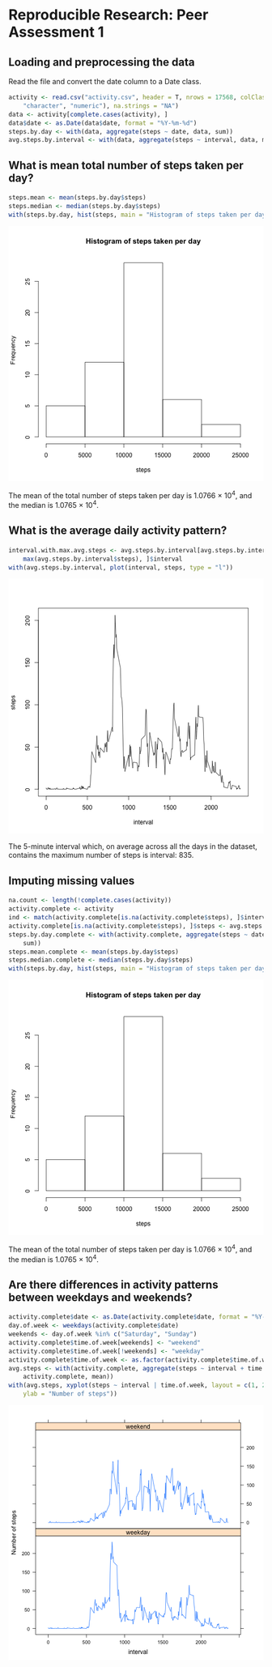 # Reproducible Research: Peer Assessment 1




## Loading and preprocessing the data

Read the file and convert the date column to a Date class.


```r
activity <- read.csv("activity.csv", header = T, nrows = 17568, colClasses = c("numeric", 
    "character", "numeric"), na.strings = "NA")
data <- activity[complete.cases(activity), ]
data$date <- as.Date(data$date, format = "%Y-%m-%d")
steps.by.day <- with(data, aggregate(steps ~ date, data, sum))
avg.steps.by.interval <- with(data, aggregate(steps ~ interval, data, mean))
```


## What is mean total number of steps taken per day?


```r
steps.mean <- mean(steps.by.day$steps)
steps.median <- median(steps.by.day$steps)
with(steps.by.day, hist(steps, main = "Histogram of steps taken per day"))
```

![plot of chunk histogram_steps_per_day](figure/histogram_steps_per_day.png) 


The mean of the total number of steps taken per day is 1.0766 &times; 10<sup>4</sup>, and the median is 1.0765 &times; 10<sup>4</sup>.

## What is the average daily activity pattern?


```r
interval.with.max.avg.steps <- avg.steps.by.interval[avg.steps.by.interval$steps == 
    max(avg.steps.by.interval$steps), ]$interval
with(avg.steps.by.interval, plot(interval, steps, type = "l"))
```

![plot of chunk average_daily_activity](figure/average_daily_activity.png) 


The 5-minute interval which, on average across all the days in the dataset, contains the maximum number of steps is interval: 835.

## Imputing missing values


```r
na.count <- length(!complete.cases(activity))
activity.complete <- activity
ind <- match(activity.complete[is.na(activity.complete$steps), ]$interval, avg.steps.by.interval$interval)
activity.complete[is.na(activity.complete$steps), ]$steps <- avg.steps.by.interval$steps[ind]
steps.by.day.complete <- with(activity.complete, aggregate(steps ~ date, activity.complete, 
    sum))
steps.mean.complete <- mean(steps.by.day$steps)
steps.median.complete <- median(steps.by.day$steps)
with(steps.by.day, hist(steps, main = "Histogram of steps taken per day"))
```

![plot of chunk hist_steps_per_day_complete](figure/hist_steps_per_day_complete.png) 


The mean of the total number of steps taken per day is 1.0766 &times; 10<sup>4</sup>, and the median is 1.0765 &times; 10<sup>4</sup>.


## Are there differences in activity patterns between weekdays and weekends?


```r
activity.complete$date <- as.Date(activity.complete$date, format = "%Y-%m-%d")
day.of.week <- weekdays(activity.complete$date)
weekends <- day.of.week %in% c("Saturday", "Sunday")
activity.complete$time.of.week[weekends] <- "weekend"
activity.complete$time.of.week[!weekends] <- "weekday"
activity.complete$time.of.week <- as.factor(activity.complete$time.of.week)
avg.steps <- with(activity.complete, aggregate(steps ~ interval + time.of.week, 
    activity.complete, mean))
with(avg.steps, xyplot(steps ~ interval | time.of.week, layout = c(1, 2), type = "l", 
    ylab = "Number of steps"))
```

![plot of chunk average_activity_time_of_week](figure/average_activity_time_of_week.png) 


